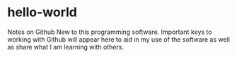 # hello-world
Notes on Github
New to this programming software.
Important keys to working with Github will appear here to aid in my use of the software
as well as share what I am learning with others.
